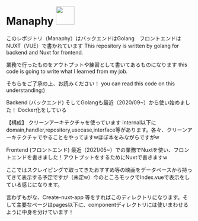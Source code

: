 <h1 text-align="center"> Manaphy <img src="https://user-images.githubusercontent.com/49465310/124341427-3e168380-dbf7-11eb-960b-77cbd22b499c.gif" width="50"> </h1>

このレポジトリ（Manaphy）はバックエンドはGolang　フロントエンドはNUXT（VUE）で書かれています
This repository is written by golang for backend and Nuxt for frontend.

業務で行ったものをアウトプットや練習として書いてあるものになります
this code is going to write what I learned from my job.

そちらをご了承の上、お読みください！
you can read this code on this understanding:)


Backend (バックエンド)
そしてGolangも最近（2020/09~）から使い始めました！
Docker化をしている

【構成】
クリーンアーキテクチャを使っています
internal以下にdomain,handler,repository,usecase,interface等があります。各々、クリーンアーキテクチャでやることをやってますwほぼ本をみながらですがw

Frontend (フロントエンド)
最近（2021/05~）での業務でNuxtを使い、フロントエンドを書きました！アウトプットをするためにNuxtで書きますw

ここではスクレイピングで取ってきたおすすめ等の映画をデータベースから持ってきて表示する予定ですが（未定w）今のところモックでIndex.vueで表示をしている感じになります。

言わずもがな、Create-nuxt-app 等をすればこのディレクトリになります。そして主要なページはpages以下に、componentディレクトリには使いまわせるように中身を分けています！
